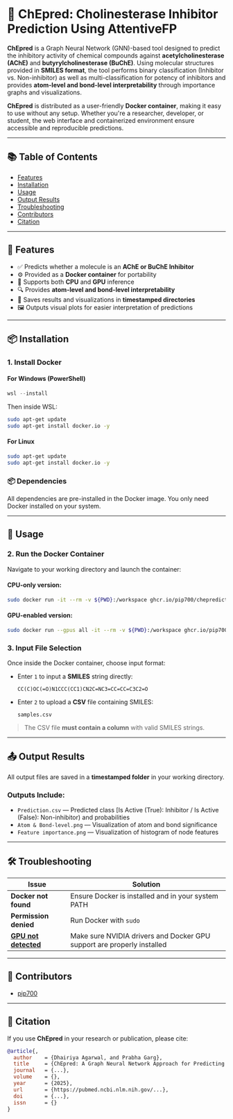 

# 🧠 **ChEpred**: Cholinesterase Inhibitor Prediction Using AttentiveFP

**ChEpred** is a Graph Neural Network (GNN)-based tool designed to predict the inhibitory activity of chemical compounds against **acetylcholinesterase (AChE)** and **butyrylcholinesterase (BuChE)**. Using molecular structures provided in **SMILES format**, the tool performs binary classification (Inhibitor vs. Non-inhibitor) as well as multi-classification for potency of inhibitors and provides **atom-level and bond-level interpretability** through importance graphs and visualizations.

**ChEpred** is distributed as a user-friendly **Docker container**, making it easy to use without any setup. Whether you're a researcher, developer, or student, the web interface and containerized environment ensure accessible and reproducible predictions.

---

## 📚 Table of Contents

* [Features](#-features)
* [Installation](#-installation)
* [Usage](#-usage)
* [Output Results](#-output-results)
* [Troubleshooting](#-troubleshooting)
* [Contributors](#-contributors)
* [Citation](#-citation)

---

## 🚀 Features

* ✅ Predicts whether a molecule is an **AChE or BuChE Inhibitor**
* ⚙️ Provided as a **Docker container** for portability
* 🧠 Supports both **CPU** and **GPU** inference
* 🔍 Provides **atom-level and bond-level interpretability**
* 💾 Saves results and visualizations in **timestamped directories**
* 🖼️ Outputs visual plots for easier interpretation of predictions

---

## 📦 Installation

### 1. Install Docker

#### For Windows (PowerShell)

```powershell
wsl --install
```

Then inside WSL:

```bash
sudo apt-get update
sudo apt-get install docker.io -y
```

#### For Linux

```bash
sudo apt-get update
sudo apt-get install docker.io -y
```

### 📦 Dependencies

All dependencies are pre-installed in the Docker image. You only need Docker installed on your system.

---

## 🧪 Usage

### 2. Run the Docker Container

Navigate to your working directory and launch the container:

#### CPU-only version:

```bash
sudo docker run -it --rm -v ${PWD}:/workspace ghcr.io/pip700/cheprediction:cpu
```

#### GPU-enabled version:

```bash
sudo docker run --gpus all -it --rm -v ${PWD}:/workspace ghcr.io/pip700/cheprediction:gpu
```

### 3. Input File Selection

Once inside the Docker container, choose input format:

* Enter `1` to input a **SMILES** string directly:

  ```scores
  CC(C)OC(=O)N1CCC(CC1)CN2C=NC3=CC=CC=C3C2=O
  ```

* Enter `2` to upload a **CSV** file containing SMILES:

  ```
  samples.csv
  ```

> The CSV file **must contain a column** with valid SMILES strings.

---

## 📤 Output Results

All output files are saved in a **timestamped folder** in your working directory.

### Outputs Include:

* `Prediction.csv` — Predicted class [Is Active (True): Inhibitor / Is Active (False): Non-inhibitor) and probabilities
* `Atom & Bond-level.png` — Visualization of atom and bond significance
* `Feature importance.png` — Visualization of histogram of node features

---

## 🛠️ Troubleshooting

| Issue                 | Solution                                                               |
| --------------------- | ---------------------------------------------------------------------- |
| **Docker not found**  | Ensure Docker is installed and in your system PATH                     |
| **Permission denied** | Run Docker with `sudo`                                                 |
| [**GPU not detected**](https://docs.nvidia.com/datacenter/cloud-native/container-toolkit/latest/install-guide.html)  | Make sure NVIDIA drivers and Docker GPU support are properly installed |

---

## 👥 Contributors

* [pip700](https://github.com/pip700)

---

## 📑 Citation

If you use **ChEpred** in your research or publication, please cite:

```bibtex
@article{,
  author    = {Dhairiya Agarwal, and Prabha Garg},
  title     = {ChEpred: A Graph Neural Network Approach for Predicting AChE and BuChE Inhibitors},
  journal   = {...},
  volume    = {},
  year      = {2025},
  url       = {https://pubmed.ncbi.nlm.nih.gov/...},
  doi       = {...},
  issn      = {}
}
```

